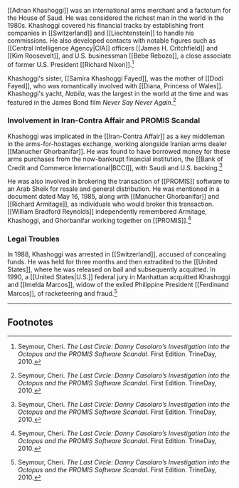 [[Adnan Khashoggi]] was an international arms merchant and a factotum for the House of Saud. He was considered the richest man in the world in the 1980s. Khashoggi covered his financial tracks by establishing front companies in [[Switzerland]] and [[Liechtenstein]] to handle his commissions. He also developed contacts with notable figures such as [[Central Intelligence Agency|CIA]] officers [[James H. Critchfield]] and [[Kim Roosevelt]], and U.S. businessman [[Bebe Rebozo]], a close associate of former U.S. President [[Richard Nixon]].[^1]

Khashoggi's sister, [[Samira Khashoggi Fayed]], was the mother of [[Dodi Fayed]], who was romantically involved with [[Diana, Princess of Wales]]. Khashoggi's yacht, *Nabila*, was the largest in the world at the time and was featured in the James Bond film *Never Say Never Again*.[^1]

### Involvement in Iran-Contra Affair and PROMIS Scandal

Khashoggi was implicated in the [[Iran-Contra Affair]] as a key middleman in the arms-for-hostages exchange, working alongside Iranian arms dealer [[Manucher Ghorbanifar]]. He was found to have borrowed money for these arms purchases from the now-bankrupt financial institution, the [[Bank of Credit and Commerce International|BCCI]], with Saudi and U.S. backing.[^1]

He was also involved in brokering the transaction of [[PROMIS]] software to an Arab Sheik for resale and general distribution. He was mentioned in a document dated May 16, 1985, along with [[Manucher Ghorbanifar]] and [[Richard Armitage]], as individuals who would broker this transaction. [[William Bradford Reynolds]] independently remembered Armitage, Khashoggi, and Ghorbanifar working together on [[PROMIS]].[^1]

### Legal Troubles

In 1988, Khashoggi was arrested in [[Switzerland]], accused of concealing funds. He was held for three months and then extradited to the [[United States]], where he was released on bail and subsequently acquitted. In 1990, a [[United States|U.S.]] federal jury in Manhattan acquitted Khashoggi and [[Imelda Marcos]], widow of the exiled Philippine President [[Ferdinand Marcos]], of racketeering and fraud.[^1]

---
## Footnotes

[^1]: Seymour, Cheri. *The Last Circle: Danny Casolaro’s Investigation into the Octopus and the PROMIS Software Scandal*. First Edition. TrineDay, 2010.